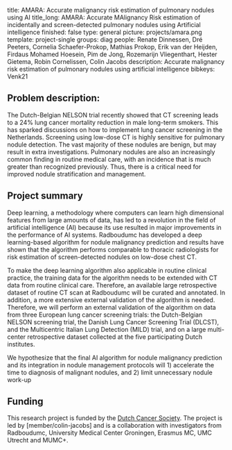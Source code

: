 title: AMARA: Accurate malignancy risk estimation of pulmonary nodules using AI
title_long: AMARA: Accurate MAlignancy Risk estimation of incidentally and screen-detected pulmonary nodules using Artificial intelligence
finished: false
type: general
picture: projects/amara.png
template: project-single
groups: diag
people: Renate Dinnessen, Dré Peeters, Cornelia Schaefer-Prokop, Mathias Prokop, Erik van der Heijden, Firdaus Mohamed Hoesein,  Pim de Jong, Rozemarijn Vliegenthart, Hester Gietema, Robin Cornelissen, Colin Jacobs
description: Accurate malignancy risk estimation of pulmonary nodules using artificial intelligence
bibkeys: Venk21

## Problem description:
The Dutch-Belgian NELSON trial recently showed that CT screening leads to a 24% lung cancer mortality reduction in male long-term smokers. This has sparked discussions on how to implement lung cancer screening in the Netherlands. Screening using low-dose CT is highly sensitive for pulmonary nodule detection. The vast majority of these nodules are benign, but may result in extra investigations. Pulmonary nodules are also an increasingly common finding in routine medical care, with an incidence that is much greater than recognized previously. Thus, there is a critical need for improved nodule stratification and management.

## Project summary
Deep learning, a methodology where computers can learn high dimensional features from large amounts of data, has led to a revolution in the field of artificial intelligence (AI) because its use resulted in major improvements in the performance of AI systems. Radboudumc has developed a deep learning-based algorithm for nodule malignancy prediction and results have shown that the algorithm performs comparable to thoracic radiologists for risk estimation of screen-detected nodules on low-dose chest CT.

To make the deep learning algorithm also applicable in routine clinical practice, the training data for the algorithm needs to be extended with CT data from routine clinical care. Therefore, an available large retrospective dataset of routine CT scan at Radboudumc will be curated and annotated. In addition, a more extensive external validation of the algorithm is needed. Therefore, we will perform an external validation of the algorithm on data from three European lung cancer screening trials: the Dutch-Belgian NELSON screening trial, the Danish Lung Cancer Screening Trial (DLCST), and the Multicentric Italian Lung Detection (MILD) trial, and on a large multi-center retrospective dataset collected at the five participating Dutch institutes.

We hypothesize that the final AI algorithm for nodule malignancy prediction and its integration in nodule management protocols will 1) accelerate the time to diagnosis of malignant nodules, and 2) limit unnecessary nodule work-up

## Funding
This research project is funded by the [Dutch Cancer Society](https://www.kwf.nl/en/english). The project is led by [member/colin-jacobs] and is a collaboration with investigators from Radboudumc, University Medical Center Groningen, Erasmus MC, UMC Utrecht and MUMC+.
